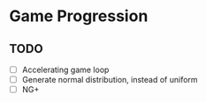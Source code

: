 # Game Progression
## TODO
- [ ] Accelerating game loop
- [ ] Generate normal distribution, instead of uniform
- [ ] NG+